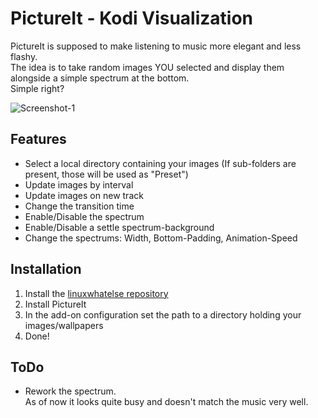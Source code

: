 PictureIt - Kodi Visualization
==============================

PictureIt is supposed to make listening to music more elegant and less flashy.<br>
The idea is to take random images YOU selected and display them alongside a simple spectrum at the bottom.<br>
Simple right?

![Screenshot-1](http://i.imgur.com/XTlrbGS.png "Screenshot 1")

## Features
 * Select a local directory containing your images (If sub-folders are present, those will be used as "Preset")
 * Update images by interval
 * Update images on new track
 * Change the transition time
 * Enable/Disable the spectrum
 * Enable/Disable a settle spectrum-background
 * Change the spectrums: Width, Bottom-Padding, Animation-Speed

## Installation
 1. Install the [linuxwhatelse repository](http://linuxwhatelse.de/projects/kodi/repo/repository.linuxwhatelse.zip)
 2. Install PictureIt
 3. In the add-on configuration set the path to a directory holding your images/wallpapers
 4. Done!

## ToDo
 * Rework the spectrum.<br>
As of now it looks quite busy and doesn't match the music very well.<br>
